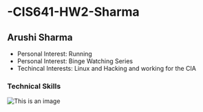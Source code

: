 # -CIS641-HW2-Sharma

## Arushi Sharma 

* Personal Interest: Running
* Personal Interest: Binge Watching Series
* Techincal Interests: Linux and Hacking and working for the CIA


### Technical Skills 
![This is an image](https://saturdaytradition.com/wp-content/uploads/2022/08/unnamed.jpg)

